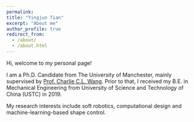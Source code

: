 ```yaml
---
permalink: 
title: "Yingjun Tian"
excerpt: "About me"
author_profile: true
redirect_from: 
  - /about/
  - /about.html
---
```

Hi, welcome to my personal page!


I am a Ph.D. Candidate from The University of Manchester, mainly supervised by [Prof. Charlie C.L. Wang](https://mewangcl.github.io/). 
Prior to that, I received my B.E. in Mechanical Engineering from University of Science and Technology of China (USTC) in 2019. 

My research interests include soft robotics, computational design and machine-learning-based shape control.